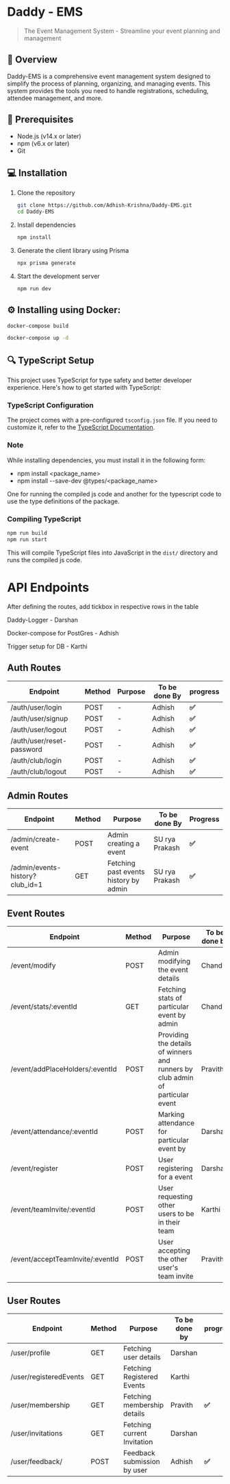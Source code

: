 # **Daddy - EMS**

> The Event Management System - Streamline your event planning and management

## 📖 Overview

Daddy-EMS is a comprehensive event management system designed to simplify the process of planning, organizing, and managing events. This system provides the tools you need to handle registrations, scheduling, attendee management, and more.

## 🔧 Prerequisites

- Node.js (v14.x or later)
- npm (v6.x or later)
- Git

## 💻 Installation

1. Clone the repository
   
   ```bash
   git clone https://github.com/Adhish-Krishna/Daddy-EMS.git
   cd Daddy-EMS
   ```
2. Install dependencies
   
   ```bash
   npm install
   ```
3. Generate the client library using Prisma
   
   ```bash
   npx prisma generate
   ```
4. Start the development server
   
   ```bash
   npm run dev
   ```

## ⚙️ Installing using Docker:

```bash
docker-compose build
```

```bash
docker-compose up -d
```

## 🔍 TypeScript Setup

This project uses TypeScript for type safety and better developer experience. Here's how to get started with TypeScript:

### TypeScript Configuration

The project comes with a pre-configured `tsconfig.json` file. If you need to customize it, refer to the [TypeScript Documentation](https://www.typescriptlang.org/docs/handbook/tsconfig-json.html).

### Note

While installing dependencies, you must install it in the following form:

- npm install <package_name>
- npm install --save-dev @types/<package_name>

One for running the compiled js code and another for the typescript code to use the type definitions of the package.

### Compiling TypeScript

```bash
npm run build
npm run start
```

This will compile TypeScript files into JavaScript in the `dist/` directory and runs the compiled js code.

# API Endpoints

After defining the routes, add tickbox in respective rows in the table

Daddy-Logger - Darshan

Docker-compose for PostGres - Adhish

Trigger setup for DB - Karthi

## Auth Routes

| Endpoint                  | Method | Purpose | To be done By | progress |
| ------------------------- | ------ | ------- | ------------- | -------- |
| /auth/user/login          | POST   | -       | Adhish        | **✅**   |
| /auth/user/signup         | POST   | -       | Adhish        | **✅**   |
| /auth/user/logout         | POST   | -       | Adhish        | **✅**   |
| /auth/user/reset-password | POST   | -       | Adhish        | **✅**   |
| /auth/club/login          | POST   | -       | Adhish        | **✅**   |
| /auth/club/logout         | POST   | -       | Adhish        | **✅**   |

## Admin Routes

| Endpoint                        | Method | Purpose                               | To be done By  | Progress |
| ------------------------------- | ------ | ------------------------------------- | -------------- | -------- |
| /admin/create-event             | POST   | Admin creating a event                | SU rya Prakash | **✅**   |
| /admin/events-history?club_id=1 | GET    | Fetching past events history by admin | SU rya Prakash | **✅**   |

## Event Routes

| Endpoint                         | Method | Purpose                                                                        | To be done by | Progress |
| -------------------------------- | ------ | ------------------------------------------------------------------------------ | ------------- | -------- |
| /event/modify                    | POST   | Admin modifying the event details                                              | Chandru       |          |
| /event/stats/:eventId            | GET    | Fetching stats of particular event by admin                                    | Chandru       |          |
| /event/addPlaceHolders/:eventId  | POST   | Providing the details of winners and runners by club admin of particular event | Pravith       |          |
| /event/attendance/:eventId       | POST   | Marking attendance for particular event by                                     | Darshan       | **✅**   |
| /event/register       | POST   | User registering for a event                                                   | Darshan       |          |
| /event/teamInvite/:eventId       | POST   | User requesting other users to be in their team                                | Karthi        |          |
| /event/acceptTeamInvite/:eventId | POST   | User accepting the other user's team invite                                    | Pravith       | **✅**   |

## User Routes

| Endpoint                       | Method | Purpose                     | To be done by | progress |
| ------------------------------ | ------ | --------------------------- | ------------- | -------- |
| /user/profile                  | GET    | Fetching user details       | Darshan       |          |
| /user/registeredEvents         | GET    | Fetching Registered Events  | Karthi        |          |
| /user/membership               | GET    | Fetching membership details | Pravith       |  **✅**  |
| /user/invitations              | GET    | Fetching current Invitation | Darshan       |          |
| /user/feedback/ | POST   | Feedback submission by user | Adhish        | **✅**   |

